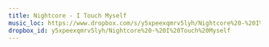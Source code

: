 ```yaml
---
title: Nightcore - I Touch Myself
music_loc: https://www.dropbox.com/s/y5xpeexqmrv5lyh/Nightcore%20-%20I%20Touch%20Myself?dl=0
dropbox_id: y5xpeexqmrv5lyh/Nightcore%20-%20I%20Touch%20Myself
---
```

